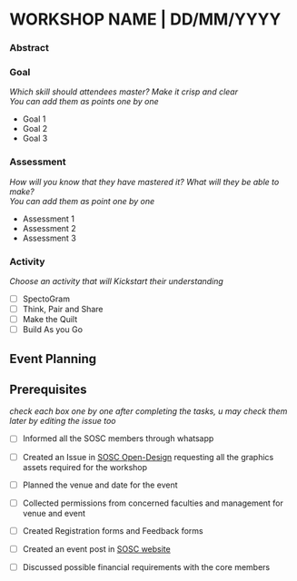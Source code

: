 <!-- Provide the title and date of the event by editing the below line -->
# WORKSHOP NAME | DD/MM/YYYY
### Abstract
<!-- Remove this line and explain what is this workshop is all about -->
### Goal
_Which skill should attendees master? Make it crisp and clear_  
_You can add them as points one by one_
- Goal 1
- Goal 2
- Goal 3
### Assessment
_How will you know that they have mastered it? What will they be able to make?_  
_You can add them as point one by one_  
- Assessment 1
- Assessment 2
- Assessment 3
### Activity
_Choose an activity that will Kickstart their understanding_  
- [ ] SpectoGram
- [ ] Think, Pair and Share
- [ ] Make the Quilt
- [ ] Build As you Go

## Event Planning
## Prerequisites
_check each box one by one after completing the tasks, u may check them later by editing the issue too_
- [ ] Informed all the SOSC members through whatsapp
- [ ] Created an Issue in [SOSC Open-Design](https://github.com/so-sc/open-design) requesting all the graphics assets required for the workshop
- [ ] Planned the venue and date for the event
- [ ] Collected permissions from concerned faculties and management for venue and event
- [ ] Created Registration forms and Feedback forms
- [ ] Created an event post in [SOSC website](https://github.com/so-sc/sosc-website)
- [ ] Discussed possible financial requirements with the core members

